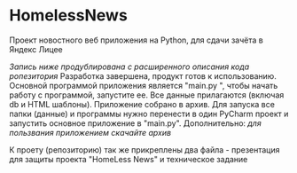 # HomelessNews
Проект новостного веб приложения на Python, для сдачи зачёта в Яндекс Лицее

*Запись ниже продублирована с расширенного описания кода ропезитория*
  Разработка завершена, продукт готов к использованию. Основной программой приложения является "main.py ", чтобы начать работу с программой, запустите ее.
  Все данные прилагаются (включая db и HTML шаблоны). Приложение собрано в архив. Для запуска все папки (данные) и программы нужно перенести в один PyCharm
  проект и запустить основное приложение в "main.py". Дополнительно: *для пользвания приложением скачайте архив*
  
К проету (репозиторию) так же прикреплены два файла - презентация для защиты проекта "HomeLess News" и техническое задание
